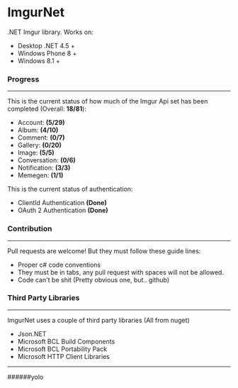 ImgurNet
======

.NET Imgur library. Works on:

* Desktop .NET 4.5 +
* Windows Phone 8 +
* Windows 8.1 +

### Progress
***

This is the current status of how much of the Imgur Api set has been completed (Overall: __18/81__):

* Account:      __(5/29)__
* Album:        __(4/10)__
* Comment:      __(0/7)__
* Gallery:      __(0/20)__
* Image:        __(5/5)__
* Conversation: __(0/6)__
* Notification: __(3/3)__
* Memegen:      __(1/1)__


This is the current status of authentication:

* ClientId Authentication __(Done)__
* OAuth 2 Authentication __(Done)__


### Contribution
***

Pull requests are welcome! But they must follow these guide lines:

* Proper c# code conventions
* They must be in tabs, any pull request with spaces will not be allowed.
* Code can't be shit (Pretty obvious one, but.. github)


### Third Party Libraries
***

ImgurNet uses a couple of third party libraries (All from nuget)

* Json.NET
* Microsoft BCL Build Components
* Microsoft BCL Portability Pack
* Microsoft HTTP Client Libraries


***
######yolo
